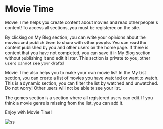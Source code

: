 # Movie Time
Movie Time helps you create content about movies and read other people's content! 
To access all sections, you must be registered on the site.

By clicking on My Blog section, you can write your opinions about the movies and publish them to share with other people. 
You can read the content published by you and other users on the home page.
If there is content that you have not completed, you can save it in My Blog  section without publishing it and edit it later. 
This section is private to you, other users cannot see your drafts!

Movie Time also helps you to make your own movie list!
In the My List section, you can create a list of movies you have watched or want to watch.
This is a dynamic section, you can filter the list by watched and unwatched.
Do not worry! Other users will not be able to see your list.

The genres section is a section where all registered users can edit. 
If you think a movie genre is missing from the list, you can add it.

Enjoy with Movie Time!

![ss](https://user-images.githubusercontent.com/75947247/124426118-3f1ff000-dd72-11eb-9509-b3689f9697ae.png)


